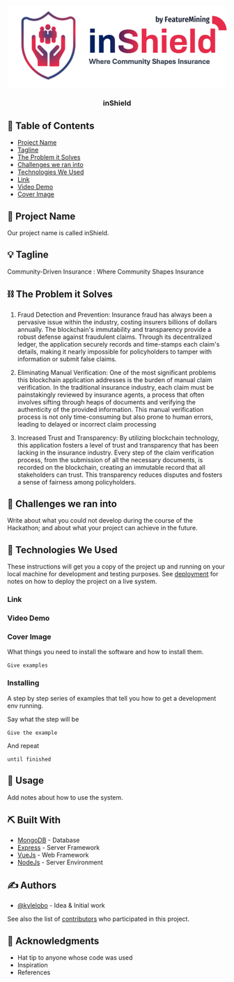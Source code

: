 <p align="center">
  <a href="" rel="noopener">
 <img src="./logo-reg.png" alt="inShield"></a>
</p>
<h3 align="center">inShield</h3>


## 📝 Table of Contents

- [Project Name](#project_name)
- [Tagline](#tagline)
- [The Problem it Solves](#problem)
- [Challenges we ran into](#challenges)
- [Technologies We Used](#tech)
- [Link](#link)
- [Video Demo](#video)
- [Cover Image](cover_img)

## 🧐 Project Name <a name = "project_name"></a>

Our project name is called inShield.

## 💡 Tagline <a name = "tagline"></a>

Community-Driven Insurance : Where Community Shapes Insurance

## ⛓️ The Problem it Solves <a name = "problem"></a>

1. Fraud Detection and Prevention:
  Insurance fraud has always been a pervasive issue within the industry, costing insurers billions of dollars annually. The blockchain's immutability and transparency provide a robust defense against fraudulent claims. Through its decentralized ledger, the application securely records and time-stamps each claim's details, making it nearly impossible for policyholders to tamper with information or submit false claims.

2. Eliminating Manual Verification:
  One of the most significant problems this blockchain application addresses is the burden of manual claim verification. In the traditional insurance industry, each claim must be painstakingly reviewed by insurance agents, a process that often involves sifting through heaps of documents and verifying the authenticity of the provided information. This manual verification process is not only time-consuming but also prone to human errors, leading to delayed or incorrect claim processing

3. Increased Trust and Transparency:
  By utilizing blockchain technology, this application fosters a level of trust and transparency that has been lacking in the insurance industry. Every step of the claim verification process, from the submission of all the necessary documents, is recorded on the blockchain, creating an immutable record that all stakeholders can trust. This transparency reduces disputes and fosters a sense of fairness among policyholders.

## 🚀 Challenges we ran into <a name = "challenges"></a>

Write about what you could not develop during the course of the Hackathon; and about what your project can achieve
in the future.

## 🏁 Technologies We Used <a name = "tech"></a>

These instructions will get you a copy of the project up and running on your local machine for development
and testing purposes. See [deployment](#deployment) for notes on how to deploy the project on a live system.

### Link <a name = "link"></a>

### Video Demo <a name = "video"></a>

### Cover Image <a name = "cover_img"></a>

What things you need to install the software and how to install them.

```
Give examples
```

### Installing

A step by step series of examples that tell you how to get a development env running.

Say what the step will be

```
Give the example
```

And repeat

```
until finished
```

## 🎈 Usage <a name="usage"></a>

Add notes about how to use the system.

## ⛏️ Built With <a name = "tech_stack"></a>

- [MongoDB](https://www.mongodb.com/) - Database
- [Express](https://expressjs.com/) - Server Framework
- [VueJs](https://vuejs.org/) - Web Framework
- [NodeJs](https://nodejs.org/en/) - Server Environment

## ✍️ Authors <a name = "authors"></a>

- [@kylelobo](https://github.com/kylelobo) - Idea & Initial work

See also the list of [contributors](https://github.com/kylelobo/The-Documentation-Compendium/contributors)
who participated in this project.

## 🎉 Acknowledgments <a name = "acknowledgments"></a>

- Hat tip to anyone whose code was used
- Inspiration
- References
